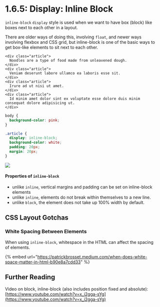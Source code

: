 # 1.6.5: Display: Inline Block

`inline-block` `display` style is used when we want to have box (block) like boxes next to each other in a layout.

There are older ways of doing this, involving `float`, and newer ways involving flexbox and CSS grid, but inline-block is one of the basic ways to get box-like elements to sit next to each other.

```markup
<div class="article">
  Noodles are a type of food made from unleavened dough.
</div>
<div class="article">
  Veniam deserunt labore ullamco ea laboris esse sit.
</div>
<div class="article">
  Irure ad ut nisi ut amet.
</div>
<div class="article">
  Id minim amet dolor sint ex voluptate esse dolore duis minim consequat dolore adipisicing ut.
</div>
```

```css
body {
  background-color: pink;
}

.article {
  display: inline-block;
  background-color: white;
  padding: 20px;
  margin: 20px;
}
```

![](../../.gitbook/assets/inline-block.png)

#### Properties of `inline-block`

- unlike `inline`, vertical margins and padding can be set on inline-block elements
- unlike `inline`, elements do not break within themselves to a new line.
- unlike `block`, the element does not take up 100% width by default.

## CSS Layout Gotchas

### White Spacing Between Elements

When using `inline-block`, whitespace in the HTML can affect the spacing of elements.

{% embed url="https://patrickbrosset.medium.com/when-does-white-space-matter-in-html-b90e8a7cdd33" %}

## Further Reading

Video on block, inline-block (also includes position fixed and absolute): [https://www.youtube.com/watch?v=x_i2gga-sYg](https://www.youtube.com/watch?v=x_i2gga-sYg)
